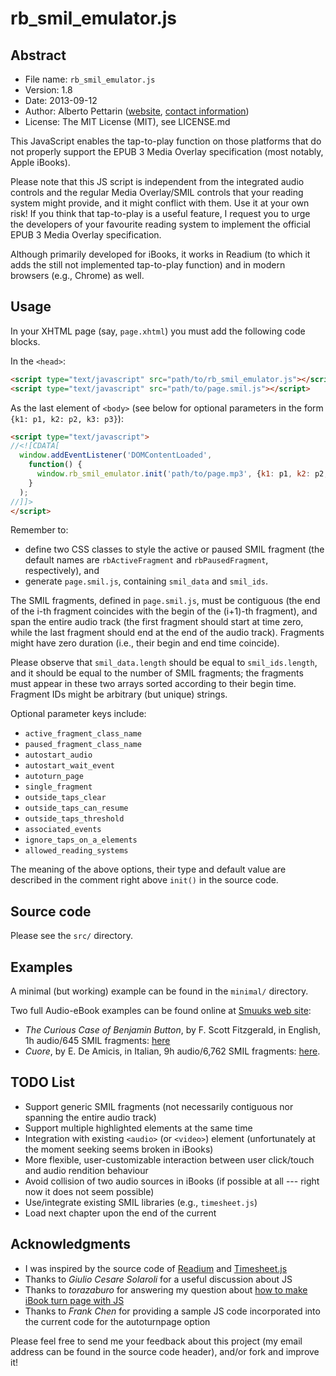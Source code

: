 # rb_smil_emulator.js 

## Abstract

* File name: `rb_smil_emulator.js`
* Version: 1.8
* Date: 2013-09-12
* Author: Alberto Pettarin ([website](http://www.albertopettarin.it/), [contact information](http://www.albertopettarin.it/contact.html))
* License: The MIT License (MIT), see LICENSE.md

This JavaScript enables the tap-to-play function on those platforms
that do not properly support the EPUB 3 Media Overlay specification
(most notably, Apple iBooks).

Please note that this JS script is independent from the integrated audio controls
and the regular Media Overlay/SMIL controls that your reading system might provide,
and it might conflict with them.
Use it at your own risk!
If you think that tap-to-play is a useful feature,
I request you to urge the developers of your favourite reading system to implement
the official EPUB 3 Media Overlay specification.

Although primarily developed for iBooks, it works in Readium
(to which it adds the still not implemented tap-to-play function)
and in modern browsers (e.g., Chrome) as well.


## Usage

In your XHTML page (say, `page.xhtml`) you must add the following code blocks.

In the `<head>`:
```HTML
<script type="text/javascript" src="path/to/rb_smil_emulator.js"></script>
<script type="text/javascript" src="path/to/page.smil.js"></script>
```

As the last element of `<body>`
(see below for optional parameters in the form `{k1: p1, k2: p2, k3: p3}`):
```HTML
<script type="text/javascript">
//<![CDATA[
  window.addEventListener('DOMContentLoaded', 
    function() {
      window.rb_smil_emulator.init('path/to/page.mp3', {k1: p1, k2: p2, k3: p3});
    }
  );
//]]>
</script>
```

Remember to:
* define two CSS classes to style the active or paused SMIL fragment
(the default names are `rbActiveFragment` and `rbPausedFragment`, respectively), and
* generate `page.smil.js`, containing `smil_data` and `smil_ids`.

The SMIL fragments, defined in `page.smil.js`,
must be contiguous
(the end of the i-th fragment coincides with
the begin of the (i+1)-th fragment),
and span the entire audio track
(the first fragment should start at time zero,
while the last fragment should end
at the end of the audio track).
Fragments might have zero duration
(i.e., their begin and end time coincide).

Please observe that `smil_data.length`
should be equal to `smil_ids.length`,
and it should be equal to the number of SMIL fragments;
the fragments must appear in these two arrays
sorted according to their begin time.
Fragment IDs might be arbitrary (but unique) strings.

Optional parameter keys include:
* `active_fragment_class_name`
* `paused_fragment_class_name`
* `autostart_audio`
* `autostart_wait_event`
* `autoturn_page`
* `single_fragment`
* `outside_taps_clear`
* `outside_taps_can_resume`
* `outside_taps_threshold`
* `associated_events`
* `ignore_taps_on_a_elements`
* `allowed_reading_systems`

The meaning of the above options, their type and default value
are described in the comment right above `init()` in the source code.


## Source code

Please see the `src/` directory.


## Examples

A minimal (but working) example can be found in the `minimal/` directory.

Two full Audio-eBook examples can be found online at [Smuuks web site](http://www.smuuks.it/index.php/en/):
* _The Curious Case of Benjamin Button_, by F. Scott Fitzgerald, in English, 1h audio/645 SMIL fragments: [here](http://www.smuuks.it/index.php/en/projects/the-curious-case-of-benjamin-button)
* _Cuore_, by E. De Amicis, in Italian, 9h audio/6,762 SMIL fragments: [here](http://www.smuuks.it/index.php/it/progetti/cuore).


## TODO List

* Support generic SMIL fragments (not necessarily contiguous nor spanning the entire audio track)
* Support multiple highlighted elements at the same time
* Integration with existing `<audio>` (or `<video>`) element (unfortunately at the moment seeking seems broken in iBooks)
* More flexible, user-customizable interaction between user click/touch and audio rendition behaviour
* Avoid collision of two audio sources in iBooks (if possible at all --- right now it does not seem possible)
* Use/integrate existing SMIL libraries (e.g., `timesheet.js`)
* Load next chapter upon the end of the current


## Acknowledgments

* I was inspired by the source code of [Readium](http://readium.org/) and [Timesheet.js](http://wam.inrialpes.fr/timesheets/)
* Thanks to _Giulio Cesare Solaroli_ for a useful discussion about JS
* Thanks to _torazaburo_ for answering my question about [how to make iBook turn page with JS](http://stackoverflow.com/questions/16922631/make-ibooks-turn-page-in-reflow-mode-with-javascript-embedded-in-the-displayed)
* Thanks to _Frank Chen_ for providing a sample JS code incorporated into the current code for the autoturnpage option

Please feel free to send me your feedback about this project
(my email address can be found in the source code header),
and/or fork and improve it!

